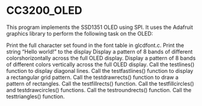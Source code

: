 # CC3200_OLED

This program implements the SSD1351 OLED using SPI. It uses the Adafruit graphics library to perform the following task on the OLED:

Print the full character set found in the font table in glcdfont.c.
Print the string “Hello world!” to the display
Display a pattern of 8 bands of different colorshorizontally across the full OLED display.
Display a pattern of 8 bands of different colors vertically across the full OLED display.
Call the testlines() function to display diagonal lines.
Call the testfastlines() function to display a rectangular grid pattern.
Call the testdrawrects() function to draw a pattern of rectangles.
Call the testfillrects() function.
Call the testfillcircles() and testdrawcircles() functions.
Call the testroundrects() function. 
Call the testtriangles() function.

